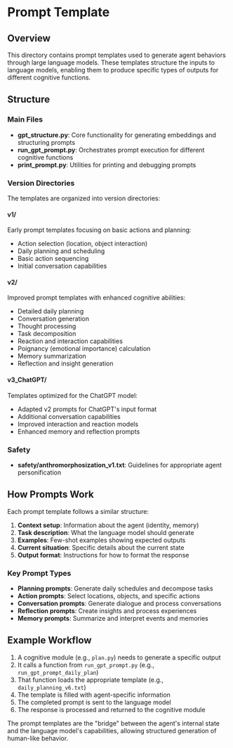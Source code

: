 # Prompt Template

## Overview
This directory contains prompt templates used to generate agent behaviors through large language models. These templates structure the inputs to language models, enabling them to produce specific types of outputs for different cognitive functions.

## Structure

### Main Files
- **gpt_structure.py**: Core functionality for generating embeddings and structuring prompts
- **run_gpt_prompt.py**: Orchestrates prompt execution for different cognitive functions
- **print_prompt.py**: Utilities for printing and debugging prompts


### Version Directories
The templates are organized into version directories:

#### v1/
Early prompt templates focusing on basic actions and planning:
- Action selection (location, object interaction)
- Daily planning and scheduling
- Basic action sequencing
- Initial conversation capabilities

#### v2/
Improved prompt templates with enhanced cognitive abilities:
- Detailed daily planning
- Conversation generation
- Thought processing
- Task decomposition
- Reaction and interaction capabilities
- Poignancy (emotional importance) calculation
- Memory summarization
- Reflection and insight generation

#### v3_ChatGPT/
Templates optimized for the ChatGPT model:
- Adapted v2 prompts for ChatGPT's input format
- Additional conversation capabilities
- Improved interaction and reaction models
- Enhanced memory and reflection prompts

### Safety
- **safety/anthromorphosization_v1.txt**: Guidelines for appropriate agent personification

## How Prompts Work

Each prompt template follows a similar structure:
1. **Context setup**: Information about the agent (identity, memory)
2. **Task description**: What the language model should generate
3. **Examples**: Few-shot examples showing expected outputs
4. **Current situation**: Specific details about the current state
5. **Output format**: Instructions for how to format the response

### Key Prompt Types

- **Planning prompts**: Generate daily schedules and decompose tasks
- **Action prompts**: Select locations, objects, and specific actions
- **Conversation prompts**: Generate dialogue and process conversations
- **Reflection prompts**: Create insights and process experiences
- **Memory prompts**: Summarize and interpret events and memories

## Example Workflow

1. A cognitive module (e.g., `plan.py`) needs to generate a specific output
2. It calls a function from `run_gpt_prompt.py` (e.g., `run_gpt_prompt_daily_plan`)
3. That function loads the appropriate template (e.g., `daily_planning_v6.txt`)
4. The template is filled with agent-specific information
5. The completed prompt is sent to the language model
6. The response is processed and returned to the cognitive module

The prompt templates are the "bridge" between the agent's internal state and the language model's capabilities, allowing structured generation of human-like behavior.